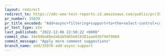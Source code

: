 ```yaml
---
layout: redirect
redirect_to: https://a8c-woo-test-reports.s3.amazonaws.com/public/pr/35839/e2e/index.html
pr_number: 35839
pr_title_encoded: "Add+async+filtering+support+to+the+select-control+component"
pr_test_type: e2e
last_published: "2022-12-06 22:50:22 +0000"
commit_sha: 34e948a80edabab5065e818381aae03bf9df9869
commit_message: "Apply more comment suggestions"
branch_name: add/35076-add-async-support
---
```


